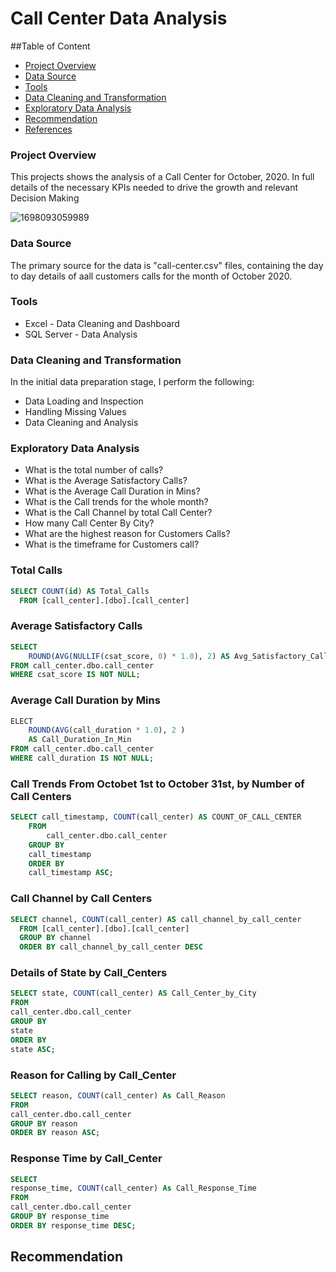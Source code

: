 # Call Center Data Analysis
##Table of Content
- [Project Overview](#project-overview)
- [Data Source](#data-source)
- [Tools](#tools)
- [Data Cleaning and Transformation](#data-cleaning-and-transformation)
- [Exploratory Data Analysis](#exploratory-data-analysis)
- [Recommendation](#recommendation)
- [References](#references)


### Project Overview
This projects shows the analysis of a Call Center for October, 2020. In full details of the necessary KPIs needed to drive 
the growth and relevant Decision Making 

![1698093059989](https://github.com/toyinyayu/Call_Center-Analysis/assets/31111105/0754bdf3-6fa4-44fb-ab47-4c4e07ad6b76)


### Data Source
The primary source for the data is "call-center.csv" files, containing the day to day details of aall customers calls for the month of October 2020.

### Tools
- Excel - Data Cleaning and Dashboard
- SQL Server - Data Analysis

### Data Cleaning and Transformation
In the initial data preparation stage, I perform the following:

- Data Loading and Inspection
- Handling Missing Values
- Data Cleaning and Analysis

### Exploratory Data Analysis

- What is the total number of calls?
- What is the Average Satisfactory Calls?
- What is the Average Call Duration in Mins?
- What is the Call trends for the whole month?
- What is the Call Channel by total Call Center?
- How many Call Center By City?
- What are the highest reason for Customers Calls?
- What is the timeframe for Customers call?

### Total Calls

```SQL
SELECT COUNT(id) AS Total_Calls
  FROM [call_center].[dbo].[call_center]
```

### Average Satisfactory Calls

```SQL
SELECT 
    ROUND(AVG(NULLIF(csat_score, 0) * 1.0), 2) AS Avg_Satisfactory_Call
FROM call_center.dbo.call_center
WHERE csat_score IS NOT NULL;

```

### Average Call Duration by Mins

```SQL
ELECT 
    ROUND(AVG(call_duration * 1.0), 2 )
	AS Call_Duration_In_Min
FROM call_center.dbo.call_center
WHERE call_duration IS NOT NULL;

```

### Call Trends From Octobet 1st to October 31st, by Number of Call Centers

```SQL
SELECT call_timestamp, COUNT(call_center) AS COUNT_OF_CALL_CENTER
	FROM 
		call_center.dbo.call_center
	GROUP BY
	call_timestamp
	ORDER BY
	call_timestamp ASC;
```

### Call Channel by Call Centers

```SQL
SELECT channel, COUNT(call_center) AS call_channel_by_call_center
  FROM [call_center].[dbo].[call_center]
  GROUP BY channel 
  ORDER BY call_channel_by_call_center DESC

```

### Details of State by Call_Centers

```SQL
SELECT state, COUNT(call_center) AS Call_Center_by_City
FROM
call_center.dbo.call_center
GROUP BY 
state
ORDER BY
state ASC;
```

### Reason for Calling by Call_Center

```SQL
SELECT reason, COUNT(call_center) As Call_Reason
FROM 
call_center.dbo.call_center
GROUP BY reason
ORDER BY reason ASC;

```

### Response Time by Call_Center

```SQL
SELECT 
response_time, COUNT(call_center) As Call_Response_Time
FROM 
call_center.dbo.call_center
GROUP BY response_time
ORDER BY response_time DESC;

```

## Recommendation
